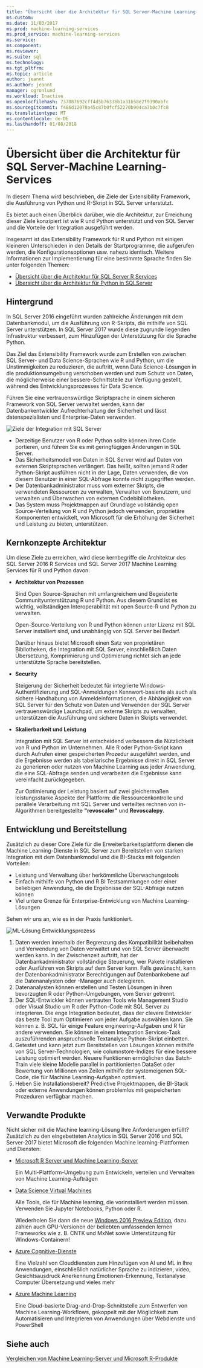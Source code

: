 ```yaml
---
title: "Übersicht über die Architektur für SQL Server-Machine Learning-Services | Microsoft Docs"
ms.custom: 
ms.date: 11/03/2017
ms.prod: machine-learning-services
ms.prod_service: machine-learning-services
ms.service: 
ms.component: 
ms.reviewer: 
ms.suite: sql
ms.technology: 
ms.tgt_pltfrm: 
ms.topic: article
author: jeannt
ms.author: jeannt
manager: cgronlund
ms.workload: Inactive
ms.openlocfilehash: 737087692cff4d5b76336b1a31b58e2f9390abfc
ms.sourcegitcommit: f486d12078a45c87b0fcf52270b904ca7b0c7fc8
ms.translationtype: MT
ms.contentlocale: de-DE
ms.lasthandoff: 01/08/2018
---
```

# <a name="architecture-overview-for-sql-server-machine-learning-services"></a>Übersicht über die Architektur für SQL Server-Machine Learning-Services 

In diesem Thema wird beschrieben, die Ziele der Extensibility Framework, die Ausführung von Python und R-Skript in SQL Server unterstützt.

Es bietet auch einen Überblick darüber, wie die Architektur, zur Erreichung dieser Ziele konzipiert ist wie R und Python unterstützt und von SQL Server und die Vorteile der Integration ausgeführt werden.

Insgesamt ist das Extensibility Framework für R und Python mit einigen kleineren Unterschieden in den Details der Startprogramme, die aufgerufen werden, die Konfigurationsoptionen usw. nahezu identisch. Weitere Informationen zur Implementierung für eine bestimmte Sprache finden Sie unter folgenden Themen:

- [Übersicht über die Architektur für SQL Server R Services](r/architecture-overview-sql-server-r.md)
- [Übersicht über die Architektur für Python in SQLServer](python/architecture-overview-sql-server-python.md)


## <a name="background"></a>Hintergrund

In SQL Server 2016 eingeführt wurden zahlreiche Änderungen mit dem Datenbankmodul, um die Ausführung von R-Skripts, die mithilfe von SQL Server unterstützen. In SQL Server 2017 wurde diese zugrunde liegenden Infrastruktur verbessert, zum Hinzufügen der Unterstützung für die Sprache Python.

Das Ziel das Extensibility Framework wurde zum Erstellen von zwischen SQL Server- und Data Science-Sprachen wie R und Python, um die Unstimmigkeiten zu reduzieren, die auftritt, wenn Data Science-Lösungen in die produktionsumgebung verschoben werden und zum Schutz von Daten, die möglicherweise einer bessere-Schnittstelle zur Verfügung gestellt, während des Entwicklungsprozesses für Data Science.

Führen Sie eine vertrauenswürdige Skriptsprache in einem sicheren Framework von SQL Server verwaltet werden, kann der Datenbankentwickler Aufrechterhaltung der Sicherheit und lässt datenspezialisten und Enterprise-Daten verwenden.

  ![Ziele der Integration mit SQL Server](media/ml-service-value-add.png "Machine Learning Services Wert hinzufügen")

- Derzeitige Benutzer von R oder Python sollte können ihren Code portieren, und führen Sie es mit geringfügigen Änderungen in SQL Server.
- Das Sicherheitsmodell von Daten in SQL Server wird auf Daten von externen Skriptsprachen verlängert. Das heißt, sollten jemand R oder Python-Skript ausführen nicht in der Lage, Daten verwenden, die von diesem Benutzer in einer SQL-Abfrage konnte nicht zugegriffen werden.
- Der Datenbankadministrator muss vom externer Skripts, die verwendeten Ressourcen zu verwalten, Verwalten von Benutzern, und verwalten und Überwachen von externen Codebibliotheken.
- Das System muss Projektmappen auf Grundlage vollständig open Source-Verteilung von R und Python jedoch verwenden, proprietäre Komponenten entwickelt, von Microsoft für die Erhöhung der Sicherheit und Leistung zu bieten, unterstützen.

## <a name="architecture-core-concepts"></a>Kernkonzepte Architektur

Um diese Ziele zu erreichen, wird diese kernbegriffe die Architektur des SQL Server 2016 R Services und SQL Server 2017 Machine Learning Services für R und Python davon:

+ **Architektur von Prozessen**

  Sind Open Source-Sprachen mit umfangreichem und Begeisterte Communityunterstützung R und Python. Aus diesem Grund ist es wichtig, vollständigen Interoperabilität mit open Source-R und Python zu verwalten.

  Open-Source-Verteilung von R und Python können unter Lizenz mit SQL Server installiert sind, und unabhängig von SQL Server bei Bedarf.

   Darüber hinaus bietet Microsoft einen Satz von proprietären Bibliotheken, die Integration mit SQL Server, einschließlich Daten Übersetzung, Komprimierung und Optimierung richtet sich an jede unterstützte Sprache bereitstellen.

+ **Security**

   Steigerung der Sicherheit bedeutet für integrierte Windows-Authentifizierung und SQL-Anmeldungen Kennwort-basierte als auch als sichere Handhabung von Anmeldeinformationen, die Abhängigkeit von SQL Server für den Schutz von Daten und Verwenden der SQL Server vertrauenswürdige Launchpad, um externe Skripts zu verwalten, unterstützen die Ausführung und sichere Daten in Skripts verwendet.

+ **Skalierbarkeit und Leistung**

  Integration mit SQL Server ist entscheidend verbessern die Nützlichkeit von R und Python im Unternehmen. Alle R oder Python-Skript kann durch Aufrufen einer gespeicherten Prozedur ausgeführt werden, und die Ergebnisse werden als tabellarische Ergebnisse direkt in SQL Server zu generieren oder nutzen von Machine Learning aus jeder Anwendung, die eine SQL-Abfrage senden und verarbeiten die Ergebnisse kann vereinfacht zurückgegeben.

  Zur Optimierung der Leistung basiert auf zwei gleichermaßen leistungsstarke Aspekte der Plattform: die Ressourcenkontrolle und parallele Verarbeitung mit SQL Server und verteiltes rechnen von in-Algorithmen bereitgestellte **"revoscaler"** und **Revoscalepy**.

## <a name="solution-development-and-deployment"></a>Entwicklung und Bereitstellung

Zusätzlich zu dieser Core Ziele für die Erweiterbarkeitsplattform dienen die Machine Learning-Dienste in SQL Server zum Bereitstellen von starken Integration mit dem Datenbankmodul und die BI-Stacks mit folgenden Vorteilen:

+ Leistung und Verwaltung über herkömmliche Überwachungstools
+ Einfach mithilfe von Python und R BI Testsammlungen oder einer beliebigen Anwendung, die die Ergebnisse der SQL-Abfrage nutzen können
+ Viel untere Grenze für Enterprise-Entwicklung von Machine Learning-Lösungen

Sehen wir uns an, wie es in der Praxis funktioniert.

  ![ML-Lösung Entwicklungsprozess](media/ml-solution-development-process.png "entwickeln und Bereitstellen von Machine Learning-Dienste verwenden")

1. Daten werden innerhalb der Begrenzung des Kompatibilität beibehalten und Verwendung von Daten verwaltet und von SQL Server überwacht werden kann. In der Zwischenzeit auftritt, hat der Datenbankadministrator vollständige Steuerung, wer Pakete installieren oder Ausführen von Skripts auf dem Server kann. Falls gewünscht, kann der Datenbankadministrator Berechtigungen auf Datenbankebene auf die Datenanalysten oder -Manager auch delegieren.
2. Datenanalysten können erstellen und Testen Lösungen in ihren bevorzugten R oder Python-Umgebungen, vom Server getrennt.
3. Der SQL-Entwickler können vertrauten Tools wie Management Studio oder Visual Studio um R oder Python-Code mit SQL Server zu integrieren. Die enge Integration bedeutet, dass der clevere Entwickler das beste Tool zum Optimieren von jeder Aufgabe auswählen kann. Sie können z. B. SQL für einige Feature engineering-Aufgaben und R für andere verwenden. Sie können in einem Integration Services-Task auszuführenden anspruchsvolle Textanalyse Python-Skript einbetten.
4. Getestet und kann jetzt zum Bereitstellen von Lösungen können mithilfe von SQL Server-Technologien, wie columnstore-Indizes für eine bessere Leistung optimiert werden. Neuere Funktionen ermöglichen das Batch-Train viele kleine Modelle parallel in partitionierten DataSet oder Bewertung von Millionen von Zeilen mithilfe der systemeigenen SQL-Code, die für Machine Learning-Aufgaben optimiert.
5. Heben Sie Installationsbereit? Predictive Projektmappen, die BI-Stack oder externe Anwendungen können problemlos mit gespeicherten Prozeduren verfügbar machen.

## <a name="related-products"></a>Verwandte Produkte

Nicht sicher mit die Machine learning-Lösung Ihre Anforderungen erfüllt? Zusätzlich zu den eingebetteten Analytics in SQL Server 2016 und SQL Server-2017 bietet Microsoft die folgenden Machine learning-Plattformen und Diensten:

+ [Microsoft R Server und Machine Learning-Server](https://docs.microsoft.com/machine-learning-server/what-is-machine-learning-server)

  Ein Multi-Plattform-Umgebung zum Entwickeln, verteilen und Verwalten von Machine Learning-Aufträgen
+ [Data Science Virtual Machines](https://docs.microsoft.com/azure/machine-learning/machine-learning-data-science-virtual-machine-overview)

  Alle Tools, die für Machine learning, die vorinstalliert werden müssen. Verwenden Sie Jupyter Notebooks, Python oder R.
  
  Wiederholen Sie dann die neue [Windows 2016 Preview Edition](http://aka.ms/dsvm/win2016), dazu zählen auch GPU-Versionen der beliebten umfassenden lernen Frameworks wie z. B. CNTK und MxNet sowie Unterstützung für Windows-Containern!

+ [Azure Cognitive-Dienste](https://azure.microsoft.com/services/cognitive-services/)

  Eine Vielzahl von Clouddiensten zum Hinzufügen von AI und ML in Ihre Anwendungen, einschließlich natürlicher Sprache zu indizieren, video, Gesichtsausdruck Anerkennung Emotionen-Erkennung, Textanalyse Computer Übersetzung und vieles mehr
+ [Azure Machine Learning](https://azure.microsoft.com/services/machine-learning/)

  Eine Cloud-basierte Drag-and-Drop-Schnittstelle zum Entwerfen von Machine Learning-Workflows, gekoppelt mit der Möglichkeit zum Automatisieren und Integrieren von Anwendungen über Webdienste und PowerShell

## <a name="see-also"></a>Siehe auch

[Vergleichen von Machine Learning-Server und Microsoft R-Produkte](https://docs.microsoft.com/machine-learning-server/what-is-r-server-interoperability)

